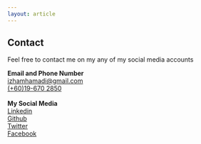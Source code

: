 ```yaml
---
layout: article
---
```


## Contact

Feel free to contact me on my any of my social media accounts


<div class="card">
      <div class="card__content">
        <div class="card__header">
          <b>Email and Phone Number</b>
        </div>
        <a href="mailto:izhamhamadi@gmail.com" target="_blank">izhamhamadi@gmail.com</a><br>
        <a href="tel:+60196702850" target="_blank">(+60)19-670 2850</a><br>
        <br>
        <div class="card__header">
          <b>My Social Media</b>
        </div>
        <a href="https://www.linkedin.com/in/izhamnorhamadi" target="_blank">
          <span class="fa-stack fa-lg">
            <i class="fa-brands fa-linkedin fa-stack-3x"></i>
          </span>Linkedin</a>
        <br>
        <a href="https://github.com/NovusIrez" target="_blank">
          <span class="fa-stack fa-lg">
            <i class="fa-brands fa-github fa-stack-3x"></i>
          </span>Github</a>
        <br>
        <a href="https://twitter.com/IzhamHamadi" target="_blank">
          <span class="fa-stack fa-lg">
            <i class="fa-brands fa-twitter fa-stack-3x"></i>
          </span>Twitter</a>
        <br>
        <a href="https://www.facebook.com/IZHAMaco" target="_blank">
          <span class="fa-stack fa-lg">
            <i class="fa-brands fa-facebook fa-stack-3x"></i>
          </span>Facebook</a>
</div>


